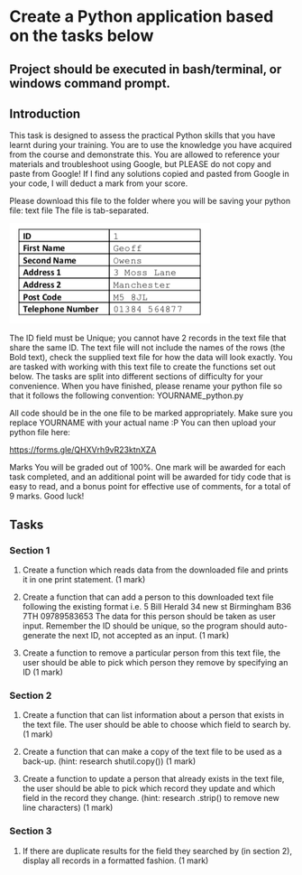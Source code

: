 # Create a Python application based on the tasks below
## Project should be executed in bash/terminal, or windows command prompt.

## Introduction

This task is designed to assess the practical Python skills that you have learnt during your training. You are to use the knowledge you have acquired from the course and demonstrate this. You are allowed to reference your materials and troubleshoot using Google, but PLEASE do not copy and paste from Google! If I find any solutions copied and pasted from Google in your code, I will deduct a mark from your score.

Please download this file to the folder where you will be saving your python file: ​text file The file is tab-separated.

![database example](./img/db_table.png)

The ID field must be ​Unique​; you cannot have 2 records in the text file that share the same ID. The text file will not include the names of the rows (the ​Bold ​text), check the supplied text file for
how the data will look exactly.
You are tasked with working with this text file to create the functions set out below. The tasks are split into different sections of difficulty for your convenience.
When you have finished, please rename your python file so that it follows the following convention:
YOURNAME_python.py

All code should be in the one file to be marked appropriately. Make sure you replace YOURNAME with your actual name :P You can then upload your python file here:

https://forms.gle/QHXVrh9vR23ktnXZA

Marks
You will be graded out of 100%. One mark will be awarded for each task completed, and an additional point will be awarded for tidy code that is easy to read, and a bonus point for effective use of comments, for a total of ​9 marks​.
Good luck!

## Tasks

### Section 1

1. Create a function which reads data from the downloaded file and prints it in one print statement. (1 mark)

2. Create a function that can add a person to this downloaded text file following the existing format i.e.
5 Bill Herald 34 new st Birmingham B36 7TH 09789583653
The data for this person should be taken as user input. Remember the ID should be unique, so the program should auto-generate the next ID, not accepted as an input. (1 mark)

3. Create a function to remove a particular person from this text file, the user should be able to pick which person they remove by specifying an ID (1 mark)

### Section 2

1. Create a function that can list information about a person that exists in the text file. The user should be able to choose which field to search by. (1 mark)

2. Create a function that can make a copy of the text file to be used as a back-up.
(hint: research shutil.copy()) (1 mark)

3. Create a function to update a person that already exists in the text file, the user should be able to pick which record they update and which field in the record they change.
(hint: research .strip() to remove new line characters) (1 mark)

### Section 3

1. If there are duplicate results for the field they searched by (in section 2), display all records in a formatted fashion. (1 mark)
